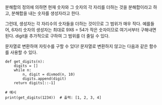 분해합의 정의에 의하면 현재 숫자와 그 숫자의 각 자리를 더하는 것을 분해합이라고 하고, 분해합을 내는 숫자를 생성자라고 한다.

그런데, 생성자는 각 자리수의 숫자들을 더하는 것이므로 그 범위가 매우 작다. 예를들어, 6자리 숫자의 생성자는 최대로 9X6 = 54가 작은 숫자이므로 여기서부터 구해내면 된다. digit을 추가적으로 구하여 그 범위를 더 줄일 수 있다.

문자열로 변환하여 자릿수를 구할 수 있다! 문자열로 변환하지 않고는 다음과 같은 함수를 사용할 수 있다.
```
def get_digits(n):
    digits = []
    while n:
        n, digit = divmod(n, 10)
        digits.append(digit)
    return digits[::-1]

# 예시
print(get_digits(1234))  # 출력: [1, 2, 3, 4]
```